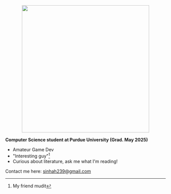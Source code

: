 <div id="header" align="center">
  <img src="[https://media.giphy.com/media/e6tA359EUw2kqhOBHL/giphy.gif](https://media.giphy.com/media/v1.Y2lkPTc5MGI3NjExN3h4aDdvcHpzc2ZjY3ZwbXMxNnA1cGMwb2RwYTBhdmdtc2VlcGltaCZlcD12MV9pbnRlcm5hbF9naWZfYnlfaWQmY3Q9Zw/bcKmIWkUMCjVm/giphy.gif)" width="400"/>
</div>

**Computer Science student at Purdue University (Grad. May 2025)**
  - Amateur Game Dev
  - "Interesting guy"[^1]
  - Curious about literature, ask me what I'm reading! 

Contact me here: sinhah239@gmail.com

[^1]: My friend mudit

<!---
sinhah239/sinhah239 is a ✨ special ✨ repository because its `README.md` (this file) appears on your GitHub profile.
You can click the Preview link to take a look at your changes.
--->
